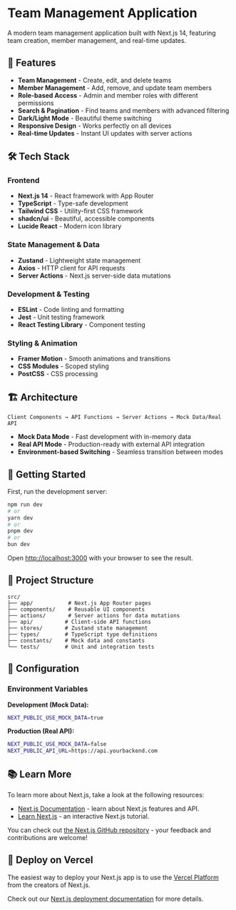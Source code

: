 # Team Management Application

A modern team management application built with Next.js 14, featuring team creation, member management, and real-time updates.

## 🚀 Features

- **Team Management** - Create, edit, and delete teams
- **Member Management** - Add, remove, and update team members
- **Role-based Access** - Admin and member roles with different permissions
- **Search & Pagination** - Find teams and members with advanced filtering
- **Dark/Light Mode** - Beautiful theme switching
- **Responsive Design** - Works perfectly on all devices
- **Real-time Updates** - Instant UI updates with server actions

## 🛠️ Tech Stack

### **Frontend**

- **Next.js 14** - React framework with App Router
- **TypeScript** - Type-safe development
- **Tailwind CSS** - Utility-first CSS framework
- **shadcn/ui** - Beautiful, accessible components
- **Lucide React** - Modern icon library

### **State Management & Data**

- **Zustand** - Lightweight state management
- **Axios** - HTTP client for API requests
- **Server Actions** - Next.js server-side data mutations

### **Development & Testing**

- **ESLint** - Code linting and formatting
- **Jest** - Unit testing framework
- **React Testing Library** - Component testing

### **Styling & Animation**

- **Framer Motion** - Smooth animations and transitions
- **CSS Modules** - Scoped styling
- **PostCSS** - CSS processing

## 🏗️ Architecture

```
Client Components → API Functions → Server Actions → Mock Data/Real API
```

- **Mock Data Mode** - Fast development with in-memory data
- **Real API Mode** - Production-ready with external API integration
- **Environment-based Switching** - Seamless transition between modes

## 🚀 Getting Started

First, run the development server:

```bash
npm run dev
# or
yarn dev
# or
pnpm dev
# or
bun dev
```

Open [http://localhost:3000](http://localhost:3000) with your browser to see the result.

## 📁 Project Structure

```
src/
├── app/           # Next.js App Router pages
├── components/    # Reusable UI components
├── actions/       # Server actions for data mutations
├── api/          # Client-side API functions
├── stores/       # Zustand state management
├── types/        # TypeScript type definitions
├── constants/    # Mock data and constants
└── tests/        # Unit and integration tests
```

## 🔧 Configuration

### Environment Variables

**Development (Mock Data):**

```bash
NEXT_PUBLIC_USE_MOCK_DATA=true
```

**Production (Real API):**

```bash
NEXT_PUBLIC_USE_MOCK_DATA=false
NEXT_PUBLIC_API_URL=https://api.yourbackend.com
```

## 📚 Learn More

To learn more about Next.js, take a look at the following resources:

- [Next.js Documentation](https://nextjs.org/docs) - learn about Next.js features and API.
- [Learn Next.js](https://nextjs.org/learn) - an interactive Next.js tutorial.

You can check out [the Next.js GitHub repository](https://github.com/vercel/next.js) - your feedback and contributions are welcome!

## 🚀 Deploy on Vercel

The easiest way to deploy your Next.js app is to use the [Vercel Platform](https://vercel.com/new?utm_medium=default-template&filter=next.js&utm_source=create-next-app&utm_campaign=create-next-app-readme) from the creators of Next.js.

Check out our [Next.js deployment documentation](https://nextjs.org/docs/app/building-your-application/deploying) for more details.
